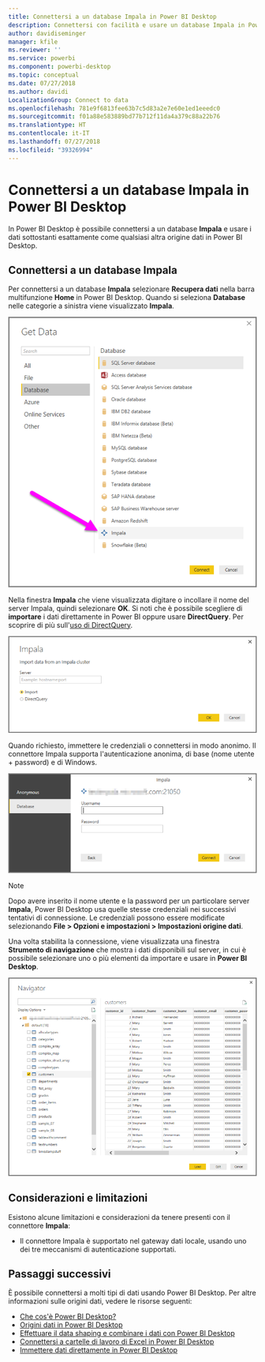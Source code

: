 ```yaml
---
title: Connettersi a un database Impala in Power BI Desktop
description: Connettersi con facilità e usare un database Impala in Power BI Desktop
author: davidiseminger
manager: kfile
ms.reviewer: ''
ms.service: powerbi
ms.component: powerbi-desktop
ms.topic: conceptual
ms.date: 07/27/2018
ms.author: davidi
LocalizationGroup: Connect to data
ms.openlocfilehash: 781e9f6813fee63b7c5d83a2e7e60e1ed1eeedc0
ms.sourcegitcommit: f01a88e583889bd77b712f11da4a379c88a22b76
ms.translationtype: HT
ms.contentlocale: it-IT
ms.lasthandoff: 07/27/2018
ms.locfileid: "39326994"
---
```

# <a name="connect-to-an-impala-database-in-power-bi-desktop"></a>Connettersi a un database Impala in Power BI Desktop
In Power BI Desktop è possibile connettersi a un database **Impala** e usare i dati sottostanti esattamente come qualsiasi altra origine dati in Power BI Desktop.

## <a name="connect-to-an-impala-database"></a>Connettersi a un database Impala
Per connettersi a un database **Impala** selezionare **Recupera dati** nella barra multifunzione **Home** in Power BI Desktop. Quando si seleziona **Database** nelle categorie a sinistra viene visualizzato **Impala**.

![](media/desktop-connect-impala/connect_impala_2.png)

Nella finestra **Impala** che viene visualizzata digitare o incollare il nome del server Impala, quindi selezionare **OK**. Si noti che è possibile scegliere di **importare** i dati direttamente in Power BI oppure usare **DirectQuery**. Per scoprire di più sull'[uso di DirectQuery](desktop-use-directquery.md).

![](media/desktop-connect-impala/connect_impala_3a.png)

Quando richiesto, immettere le credenziali o connettersi in modo anonimo. Il connettore Impala supporta l'autenticazione anonima, di base (nome utente + password) e di Windows.

![](media/desktop-connect-impala/connect_impala_4.png)

> [!NOTE]
> Dopo avere inserito il nome utente e la password per un particolare server **Impala**, Power BI Desktop usa quelle stesse credenziali nei successivi tentativi di connessione. Le credenziali possono essere modificate selezionando **File > Opzioni e impostazioni > Impostazioni origine dati**.
> 
> 

Una volta stabilita la connessione, viene visualizzata una finestra **Strumento di navigazione** che mostra i dati disponibili sul server, in cui è possibile selezionare uno o più elementi da importare e usare in **Power BI Desktop**.

![](media/desktop-connect-impala/connect_impala_5.png)

## <a name="considerations-and-limitations"></a>Considerazioni e limitazioni
Esistono alcune limitazioni e considerazioni da tenere presenti con il connettore **Impala**:

* Il connettore Impala è supportato nel gateway dati locale, usando uno dei tre meccanismi di autenticazione supportati.

## <a name="next-steps"></a>Passaggi successivi
È possibile connettersi a molti tipi di dati usando Power BI Desktop. Per altre informazioni sulle origini dati, vedere le risorse seguenti:

* [Che cos'è Power BI Desktop?](desktop-what-is-desktop.md)
* [Origini dati in Power BI Desktop](desktop-data-sources.md)
* [Effettuare il data shaping e combinare i dati con Power BI Desktop](desktop-shape-and-combine-data.md)
* [Connettersi a cartelle di lavoro di Excel in Power BI Desktop](desktop-connect-excel.md)   
* [Immettere dati direttamente in Power BI Desktop](desktop-enter-data-directly-into-desktop.md)   

